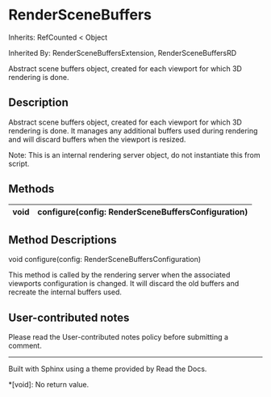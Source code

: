 # RenderSceneBuffers

Inherits: RefCounted < Object

Inherited By: RenderSceneBuffersExtension, RenderSceneBuffersRD

Abstract scene buffers object, created for each viewport for which 3D
rendering is done.

## Description

Abstract scene buffers object, created for each viewport for which 3D
rendering is done. It manages any additional buffers used during rendering and
will discard buffers when the viewport is resized.

Note: This is an internal rendering server object, do not instantiate this
from script.

## Methods

void | configure(config: RenderSceneBuffersConfiguration)  
---|---  
  
## Method Descriptions

void configure(config: RenderSceneBuffersConfiguration)

This method is called by the rendering server when the associated viewports
configuration is changed. It will discard the old buffers and recreate the
internal buffers used.

## User-contributed notes

Please read the User-contributed notes policy before submitting a comment.

* * *

Built with Sphinx using a theme provided by Read the Docs.

  *[void]: No return value.

